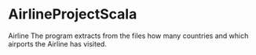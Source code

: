# AirlineProjectScala
Airline
The program extracts from the files how many countries and which airports the Airline has visited.
